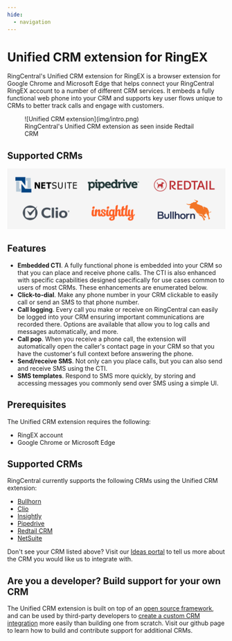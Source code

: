 ```yaml
---
hide:
  - navigation
---
```

# Unified CRM extension for RingEX

RingCentral's Unified CRM extension for RingEX is a browser extension for Google Chrome and Microsoft Edge that helps connect your RingCentral RingEX account to a number of different CRM services. It embeds a fully functional web phone into your CRM and supports key user flows unique to CRMs to better track calls and engage with customers.

<figure markdown>
  ![Unified CRM extension](img/intro.png)
  <figcaption>RingCentral's Unified CRM extension as seen inside Redtail CRM</figcaption>
</figure>

## Supported CRMs

![Unified CRM extension](img/supported-crms.png)

## Features

* **Embedded CTI**. A fully functional phone is embedded into your CRM so that you can place and receive phone calls. The CTI is also enhanced with specific capabilities designed specifically for use cases common to users of most CRMs. These enhancements are enumerated below. 
* **Click-to-dial**. Make any phone number in your CRM clickable to easily call or send an SMS to that phone number. 
* **Call logging**. Every call you make or receive on RingCentral can easily be logged into your CRM ensuring important communications are recorded there. Options are available that allow you to log calls and messages automatically, and more. 
* **Call pop**. When you receive a phone call, the extension will automatically open the caller's contact page in your CRM so that you have the customer's full context before answering the phone.
* **Send/receive SMS**. Not only can you place calls, but you can also send and receive SMS using the CTI. 
* **SMS templates**. Respond to SMS more quickly, by storing and accessing messages you commonly send over SMS using a simple UI. 

## Prerequisites

The Unified CRM extension requires the following:

* RingEX account
* Google Chrome or Microsoft Edge

## Supported CRMs

RingCentral currently supports the following CRMs using the Unified CRM extension:

* [Bullhorn](./crm/bullhorn.md)
* [Clio](./crm/clio.md)
* [Insightly](./crm/insightly.md)
* [Pipedrive](./crm/pipedrive.md)
* [Redtail CRM](./crm/redtail.md)
* [NetSuite](./crm/netsuite.md)

Don't see your CRM listed above? Visit our [Ideas portal](https://ideas.ringcetral.com/) to tell us more about the CRM you would like us to integrate with. 

## Are you a developer? Build support for your own CRM

The Unified CRM extension is built on top of an [open source framework](https://github.com/ringcentral/rc-unified-crm-extension), and can be used by third-party developers to [create a custom CRM integration](developers/index.md) more easily than building one from scratch. Visit our github page to learn how to build and contribute support for additional CRMs. 

